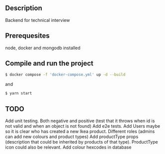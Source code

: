 
## Description

Backend for technical interview

## Prerequesites

node, docker and mongodb installed

## Compile and run the project
```bash
$ docker compose -f 'docker-compose.yml' up -d --build
```

and
```bash
$ yarn start
```

## TODO
Add unit testing. Both negative and positive (test that it throws when id is not valid and when an object is not found)
Add e2e tests.
Add Users maybe so it is clear who has created a new Ikea product. Different roles (admins can add new colours and product types)
Add productType props (description that could be inherited by products of that type). ProductType icon could also be relevant.
Add colour hexcodes in database
